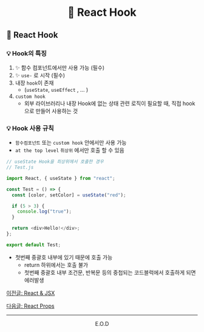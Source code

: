 # <p align="center"> 🧢 React Hook

## 🧢 React Hook

### 💡 Hook의 특징

1. ✨ 함수 컴포넌트에서만 사용 가능 (필수)
1. ✨ `use-` 로 시작 (필수)
1. 내장 `hook`이 존재
   - (`useState`, `useEffect` , … )
1. `custom hook`
   - 외부 라이브러리나 내장 Hook에 없는 상태 관련 로직이 필요할 때, 직접 hook으로 만들어 사용하는 것

### 💡 Hook 사용 규칙

- `함수컴포넌트` 또는 `custom hook` 안에서만 사용 가능
- `at the top level` `취상위` 에서만 호출 할 수 있음

```javascript
// useState Hook을 최상위에서 호출한 경우
// Test.js

import React, { useState } from "react";

const Test = () => {
  const [color, setColor] = useState("red");

  if (5 > 3) {
    console.log("true");
  }

  return <div>Hello!</div>;
};

export default Test;
```

- 첫번째 중괄호 내부에 있기 때문에 호출 가능
  - return 하위에서는 호출 불가
  - 첫번째 중괄호 내부 조건문, 반복문 등의 중첩되는 코드블럭에서 호출하게 되면 에러발생

<a href="https://github.com/Dabnii/Dabnii.github.io/blob/main/React/React%20%26%20Jsx.md"> 이전글: React & JSX </a>

<a href=""> 다음글: React Props</a>

<hr>
<p align="center"> E.O.D
